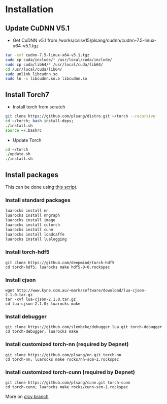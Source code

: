 # Installation

## Update CuDNN V5.1
  - Get CuDNN v5.1 from /works/csisv15/plsang/cudnn/cudnn-7.5-linux-x64-v5.1.tgz
    
  ```bash
  tar -xvf cudnn-7.5-linux-x64-v5.1.tgz
  sudo cp cuda/include/* /usr/local/cuda/include/
  sudo cp cuda/lib64/* /usr/local/cuda/lib64/
  cd /usr/local/cuda/lib64/
  sudo unlink libcudnn.so
  sudo ln -s libcudnn.so.5 libcudnn.so
  ```
  
## Install Torch7
  - Install torch from scratch
  
  ```bash
  git clone https://github.com/plsang/distro.git ~/torch --recursive
  cd ~/torch; bash install-deps;
  ./install.sh
  source ~/.bashrc
  ```
  - Update Torch
  
  ```bash
  cd ~/torch
  ./update.sh
  ./install.sh
  ```
  
## Install packages
This can be done using [this script](https://github.com/mynlp/depnet/blob/clcv/install_deps.sh).

### Install standard packages

  ```bash
  luarocks install nn
  luarocks install nngraph
  luarocks install image
  luarocks install cutorch
  luarocks install cunn
  luarocks install loadcaffe
  luarocks install lualogging
  ```
### Install torch-hdf5
  ```
  git clone https://github.com/deepmind/torch-hdf5
  cd torch-hdf5; luarocks make hdf5-0-0.rockspec
  ```
### Install cjson
  ```
  wget http://www.kyne.com.au/~mark/software/download/lua-cjson-2.1.0.tar.gz
  tar -xvf lua-cjson-2.1.0.tar.gz
  cd lua-cjson-2.1.0; luarocks make
  ```
### Install debugger 
  ```
  git clone https://github.com/slembcke/debugger.lua.git torch-debugger
  cd torch-debugger; luarocks make
  ```
### Install customized torch-nn (required by Depnet)
  ```
  git clone https://github.com/plsang/nn.git torch-nn
  cd torch-nn; luarocks make rocks/nn-scm-1.rockspec
  ```
### Install customized torch-cunn (required by Depnet)
  ```
  git clone https://github.com/plsang/cunn.git torch-cunn
  cd torch-cunn; luarocks make rocks/cunn-scm-1.rockspec
  ```
  
More on [clcv branch](https://github.com/mynlp/depnet/tree/clcv)
